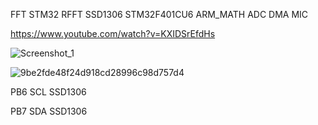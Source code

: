 FFT STM32 RFFT SSD1306 STM32F401CU6 ARM_MATH ADC DMA MIC

https://www.youtube.com/watch?v=KXIDSrEfdHs


![Screenshot_1](https://github.com/offpic/FFT-STM32-Fast-Fourier-Transform-SSD1306-STM32F401CU6/assets/31142397/2469ab07-4776-4a67-9663-0e845d04e322)

![9be2fde48f24d918cd28996c98d757d4](https://github.com/offpic/FFT-STM32-Fast-Fourier-Transform-SSD1306-STM32F401CU6/assets/31142397/1289ae04-0527-4828-88ca-ebcbf37f0d90)

PB6    SCL SSD1306

PB7    SDA SSD1306
